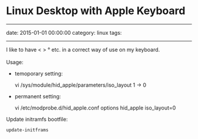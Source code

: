 # Linux Desktop with Apple Keyboard
--- 
date: 2015-01-01 00:00:00
category: linux
tags: 
***
I like to have < > ° etc. in a correct way of use on my keyboard. <br><br>
    Usage:

- temoporary setting:


    vi /sys/module/hid_apple/parameters/iso_layout
    1 -> 0
    
- permanent setting:

    
    vi /etc/modprobe.d/hid_apple.conf
    options hid_apple iso_layout=0

Update initramfs bootfile:
    
    update-initframs

